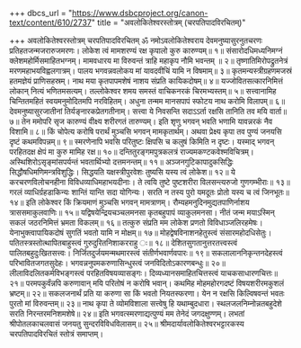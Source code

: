 +++
dbcs_url = "https://www.dsbcproject.org/canon-text/content/610/2737"
title = "अवलोकितेश्वरस्तोत्रम् (चरपतिपादविरचितम्)"

+++
अवलोकितेश्वरस्तोत्रम्
चरपतिपादविरचितम्
ॐ नमोऽवलोकितेश्वराय
देवमनुष्यासुरनुतचरणः प्रतिहतजन्मजरारुजमरणः।
लोकेश त्वं मामशरण्यं रक्ष कृपालो कुरु कारुण्यम्॥ १॥
संसारोदधिमध्यनिमग्नं क्लेशमहोर्मिसमाहितभग्नम्।
मामवधारय मा विरुवन्तं त्राहि महाकृप नौमि भवन्तम् ॥ २॥
तृष्णातिमिरोपद्रुतनेत्रं मरणमहाभयविह्वलगात्रम्।
पालय भगवन्नवलोकय मां यावदवीचिं यामि न विषमाम्॥ ३॥
कृतमन्यस्त्रीग्रहणमजस्रं हतमज्ञेयं प्राणिसहस्रम्।
नाथ मया कृतपापमशेषं नाशय संप्रति कायिकदोषम्॥ ४॥
यज्जोवितसत्कारनिमित्तं लोकान् नित्यं भणितमसत्यम्।
तल्लोकेश्वर शमय समस्तं वाचिकनरकं चिरमभ्यस्तम्॥ ५॥
सत्त्वानामिह चिन्तितमहितं स्वयमनुमोदितमपि नरविहितम्।
अधुना तन्मम मानसपापं स्फोटय नाथ करोमि विलापम्॥ ६॥
देवमनुष्यासुरजातीनां तिर्यङ्नारकप्रेतगतीनाम्।
सत्त्वा ये निवसन्ति सदाऽऽर्ता रक्षसि तानिति तव मयि वार्ता॥ ७॥
तेन ममोपरि सृज कारुण्यं वीक्ष्य शरीरगतं तारुण्यम्।
इति शृणु भगवन् भवति भणामि यावन्नरकं नैव विशामि॥ ८॥
किं चोपेत्य करोषि परार्थं मुञ्चसि भगवन् मामकृतार्थम्।
अथवा प्रेक्ष्य कृपा तव पुण्यं जनयसि दृष्टं कथमविपन्नम्॥ ९॥
स्मरणेनापि भवसि परितुष्टः क्षिपसि च कलुषं किमिति न दृष्टः।
यस्माद् भगवन् परहितदक्ष क्षेपं मा कुरु मामिह रक्ष॥ १०॥
दन्तितुरङ्गमपुत्रकलत्रं राज्यमकण्टकवेश्मविचित्रम्।
अस्थिशिरोऽसृङ्मांसपर्यन्तं भवतार्थिभ्यो दत्तमनन्तम्॥ ११॥
अञ्जनगुटिकापादुकसिद्धिः सिद्धौषधिमणिमन्त्रविशुद्धिः।
सिद्धयति यक्षस्त्रीपुरवेशः तुष्यसि यस्य त्वं  लोकेश॥ १२॥
ये करचरणविलोचनहीना विविधव्याधिमहाभयदीनाः।
ते त्वयि तुष्टे पुष्टशरीरा विलसन्त्यरुजो गुणगम्भीराः॥ १३॥
गरलं व्याधिर्ग्रहडाकिन्यः शान्तिं यान्ति सदा योगिन्यः।
सरति न तस्य पुरो यमदूतः प्रोतो यस्य च त्वं जिनभूतः॥ १४॥
इति लोकेश्वर किं क्रियमाणं मुञ्चसि भगवन् मामत्राणम्।
रौम्यहमनुदिनमुद्यतपाणिर्नाशय त्राससमाकुलवाणिः॥ १५॥
यद्विषयेन्द्रियचञ्चलमनसा कृतबहुपापं व्याकुलमनसा।
नीतं जन्म मयाऽस्मिन् सकलं जठरनिमित्तं भ्रमता विकलम्॥ १६॥
तत्कुरु संप्रति मम लोकेश प्रणतो विविधाञ्जलिरहमेषः।
येनाभुक्त्वापायिकदोषं सुगतिं भवतो यामि न मोक्षम्॥ १७॥
मोहद्वेषविनाशनहेतुस्त्वं संसारमहोदधिसेतुः।
पतितस्त्रस्तोत्थापितबाहुस्त्वं गुरुदुरितनिशाकरराहु ः॥ १८॥
देशितसुगतानुत्तरतत्त्वस्त्वं पालितबहुदुःखितसत्त्वः।
निर्जितदुर्जयमन्मथमारस्त्वं संतीर्णभवार्णवपारः॥ १९॥
सकलालाननिकृन्तनदेहस्त्वं परिभावितजगतसुदेहः।
भगवन्ननुपमकरुणासिन्धुस्त्वं जनविदितोऽकारणबन्धुः॥ २०॥
लीलाविदलितकर्मविभङ्गस्त्वं परहितविषयव्यासङ्गः।
दिव्यध्यानसमाहितचित्तस्त्वं याचकसाधारणचित्तः॥ २१॥
परमपकुर्वंन्नपि करुणावान् मयि परितोषं न करोषि भवान्।
कथमिह मोहमहोरगदष्टं विषयशरीरमकुशलं भ्रष्टम्॥ २२॥
सकलजनार्थं प्रति या करुणा सा किं भवतो नियतस्फरणा।
येन न रक्षसि किल्विषवन्तं भवतः पुरतो मां विरुवन्तम्॥ २३॥
नाथ कृपा ते व्योमविशाला सत्त्वेषु हि यथाम्बुदधारा।
स्थलजलनिम्नोन्नतबहुदेशे सरति निरन्तरमनिशमशेषे॥ २४॥
इति भगवत्स्मरणाद्यत्पुण्यं मम तेनेदं जगदक्षुण्णम्।
लभतां श्रीपोतलकाचलवासं जनयतु सुन्दरविविधविलासम्॥ २५॥
श्रीमदार्यावलोकितेश्वरभट्टारकस्य चरपतिपादविरचितं स्तोत्रं 
समाप्तम्।

